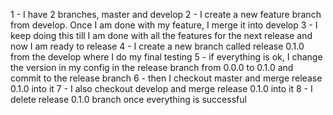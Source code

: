 1 - I have 2 branches, master and develop
2 - I create a new feature branch from develop. Once I am done with my feature, I merge it into develop
3 - I keep doing this till I am done with all the features for the next release and now I am ready to release
4 - I create a new branch called release 0.1.0 from the develop where I do my final testing
5 - if everything is ok, I change the version in my config in the release branch from 0.0.0 to 0.1.0 and commit to the release branch
6 - then I checkout master and merge release 0.1.0 into it
7 - I also checkout develop and merge release 0.1.0 into it
8 - I delete release 0.1.0 branch once everything is successful
